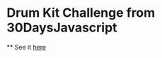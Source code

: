# Drum Kit Challenge from 30DaysJavascript

** See it [here](https://jelly-code.github.io/DRUM-KIT/)

